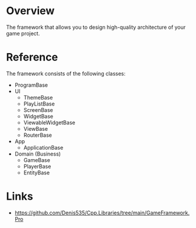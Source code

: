 # Overview

The framework that allows you to design high-quality architecture of your game project.

# Reference

The framework consists of the following classes:

- ProgramBase
- UI
    - ThemeBase
    - PlayListBase
    - ScreenBase
    - WidgetBase
    - ViewableWidgetBase
    - ViewBase
    - RouterBase
- App
    - ApplicationBase
- Domain (Business)
    - GameBase
    - PlayerBase
    - EntityBase

# Links

- https://github.com/Denis535/Cpp.Libraries/tree/main/GameFramework.Pro
